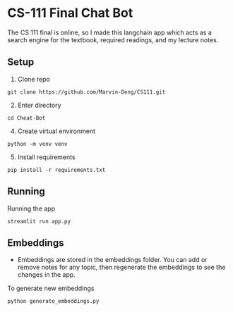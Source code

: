 # CS-111 Final Chat Bot
The CS 111 final is online, so I made this langchain app which acts as a search engine for the textbook, required readings, and my lecture notes.

## Setup

1. Clone repo
```shell
git clone https://github.com/Marvin-Deng/CS111.git
```

2. Enter directory
```shell
cd Cheat-Bot
```

4. Create virtual environment
```shell
python -m venv venv
```

5. Install requirements
```shell
pip install -r requirements.txt
```

## Running

Running the app
```shell
streamlit run app.py
```

## Embeddings
- Embeddings are stored in the embeddings folder. You can add or remove notes for any topic, then regenerate the embeddings to see the changes in the app.

To generate new embeddings
```shell
python generate_embeddings.py
```